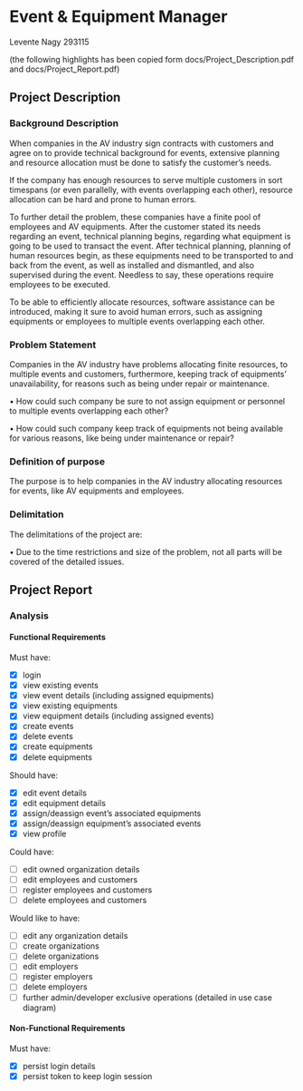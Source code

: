 # Event & Equipment Manager
Levente Nagy 293115

(the following highlights has been copied form docs/Project_Description.pdf and docs/Project_Report.pdf)

## Project Description
### Background Description
When companies in the AV industry sign contracts with customers and agree on to provide technical background for events, extensive planning and resource allocation must be done to satisfy the customer’s needs.

If the company has enough resources to serve multiple customers in sort timespans (or even parallelly, with events overlapping each other), resource allocation can be hard and prone to human errors.

To further detail the problem, these companies have a finite pool of employees and AV equipments. After the customer stated its needs regarding an event, technical planning begins, regarding what equipment is going to be used to transact the event. After technical planning, planning of human resources begin, as these equipments need to be transported to and back from the event, as well as installed and dismantled, and also supervised during the event. Needless to say, these operations require employees to be executed.

To be able to efficiently allocate resources, software assistance can be introduced, making it sure to avoid human errors, such as assigning equipments or employees to multiple events overlapping each other.

### Problem Statement
Companies in the AV industry have problems allocating finite resources, to multiple events and customers, furthermore, keeping track of equipments’ unavailability, for reasons such as being under repair or maintenance.

• How could such company be sure to not assign equipment or personnel to multiple events overlapping each other?

• How could such company keep track of equipments not being available for various reasons, like being under maintenance or repair?

### Definition of purpose
The purpose is to help companies in the AV industry allocating resources for events, like AV equipments and employees.

### Delimitation
The delimitations of the project are:

• Due to the time restrictions and size of the problem, not all parts will be covered of the detailed issues.

## Project Report
### Analysis
#### Functional Requirements
Must have:
- [x] login
- [x] view existing events
- [x] view event details (including assigned equipments)
- [x] view existing equipments
- [x] view equipment details (including assigned events)
- [x] create events
- [x] delete events
- [x] create equipments
- [x] delete equipments

Should have:
- [x] edit event details
- [x] edit equipment details
- [x] assign/deassign event’s associated equipments
- [x] assign/deassign equipment’s associated events
- [x] view profile

Could have:
- [ ] edit owned organization details
- [ ] edit employees and customers
- [ ] register employees and customers
- [ ] delete employees and customers

Would like to have:
- [ ] edit any organization details
- [ ] create organizations
- [ ] delete organizations
- [ ] edit employers
- [ ] register employers
- [ ] delete employers
- [ ] further admin/developer exclusive operations (detailed in use case diagram)
#### Non-Functional Requirements
Must have:
- [x] persist login details
- [x] persist token to keep login session